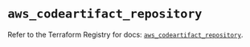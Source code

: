 # `aws_codeartifact_repository`

Refer to the Terraform Registry for docs: [`aws_codeartifact_repository`](https://registry.terraform.io/providers/hashicorp/aws/5.68.0/docs/resources/codeartifact_repository).
